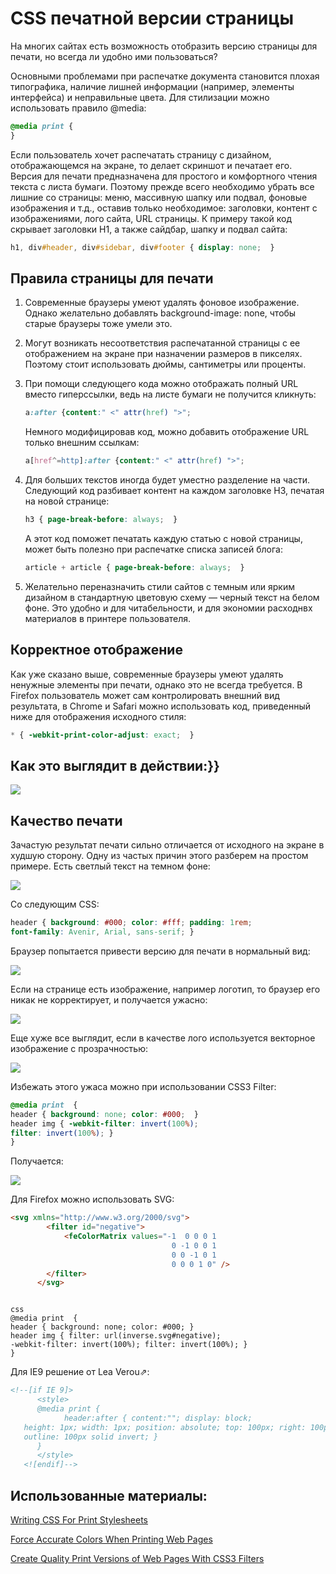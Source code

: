 # CSS печатной версии страницы
На многих сайтах есть возможность отобразить версию страницы для печати, но всегда ли удобно ими пользоваться?

Основными проблемами при распечатке документа становится плохая типографика, наличие лишней информации (например, элементы интерфейса) и неправильные цвета. Для стилизации можно использовать правило @media:

```css
@media print {
}
```
Если пользователь хочет распечатать страницу с дизайном, отображающемся на экране, то делает скриншот и печатает его. Версия для печати предназначена для простого и комфортного чтения текста с листа бумаги. Поэтому прежде всего необходимо убрать все лишние со страницы: меню, массивную шапку или подвал, фоновые изображения и т.д., оставив только необходимое: заголовки, контент с изображениями, лого сайта, URL страницы. К примеру такой код скрывает заголовки H1, а также сайдбар, шапку и подвал сайта:

```css
h1, div#header, div#sidebar, div#footer { display: none;  }
```
## Правила страницы для печати

1. Современные браузеры умеют удалять фоновое изображение. Однако желательно добавлять background-image: none, чтобы старые браузеры тоже умели это.
2. Могут возникать несоответствия распечатанной страницы с ее отображением на экране при назначении размеров в пикселях. Поэтому стоит использовать дюймы, сантиметры или проценты.
3. При помощи следующего кода можно отображать полный URL вместо гиперссылки, ведь на листе бумаги не получится кликнуть:

	```css
	a:after {content:" <" attr(href) ">";
	```
	
	Немного модифицировав код, можно добавить отображение URL только внешним ссылкам:
	
	```css
	a[href^=http]:after {content:" <" attr(href) ">";
	```
4. Для больших текстов иногда будет уместно разделение на части. Следующий код разбивает контент на каждом заголовке H3, печатая на новой странице:

	```css
	h3 { page-break-before: always;  }
	```

	А этот код поможет печатать каждую статью с новой страницы, может быть полезно при распечатке списка записей блога:

	```css
	article + article { page-break-before: always;  }
	```			
5. Желательно переназначить стили сайтов с темным или ярким дизайном в стандартную цветовую схему — черный текст на белом фоне. Это удобно и для читабельности, и для экономии расходнвх материалов в принтере пользователя.

## Корректное отображение

Как уже сказано выше, современные браузеры умеют удалять  ненужные элементы при печати, однако это не всегда требуется. В Firefox пользователь может сам контролировать внешний вид результата, в Chrome и Safari можно использовать код, приведенный ниже для отображения исходного стиля:

```css
* { -webkit-print-color-adjust: exact;  }
```
## Как это выглядит в действии:}}
![](/images/Webd/adjust.png)

## Качество печати

Зачастую результат печати сильно отличается от исходного на экране в худшую сторону. Одну из частых причин этого разберем на простом примере. Есть светлый текст на темном фоне:

![](/images/Webd/tower-corp-plain.png)

Со следующим CSS:

```css
header { background: #000; color: #fff; padding: 1rem;
font-family: Avenir, Arial, sans-serif; }
```
Браузер попытается привести версию для печати в нормальный вид:

![](/images/Webd/tower-corp-plain-printed.png)

Если на странице есть изображение, например логотип, то браузер его никак не корректирует, и получается ужасно:

![](/images/Webd/tower-corp-plain-printed.png)

Еще хуже все выглядит, если в качестве лого используется векторное изображение с прозрачностью:

![](/images/Webd/tower-corp-trans-printed.png)

Избежать этого ужаса можно при использовании CSS3 Filter:

```css
@media print  {
header { background: none; color: #000;  }
header img { -webkit-filter: invert(100%);
filter: invert(100%); }
}
```
Получается:

![](/images/Webd/printed-tower-logo-complete.png)

Для Firefox можно использовать SVG:

```html
<svg xmlns="http://www.w3.org/2000/svg"> 
        <filter id="negative"> 
            <feColorMatrix values="-1  0 0 0 1 
                                    0 -1 0 0 1 
                                    0 0 -1 0 1 
                                    0 0 0 1 0" /> 
        </filter> 
      </svg>
```
```CSS:

css
@media print  {
header { background: none; color: #000; }
header img { filter: url(inverse.svg#negative);
-webkit-filter: invert(100%); filter: invert(100%); }
}
```
Для IE9 решение от Lea Verou⇗:

```html
<!--[if IE 9]>
      <style>
      @media print { 
            header:after { content:""; display: block;
   height: 1px; width: 1px; position: absolute; top: 100px; right: 100px; 
   outline: 100px solid invert; } 
      }
      </style>
   <![endif]-->
```
## Использованные материалы:                                                                                                                        
[Writing CSS For Print Stylesheets](http://demosthenes.info/blog/119/Creating-Stylesheets-for-Print)

[Force Accurate Colors When Printing Web Pages](http://demosthenes.info/blog/573/Force-Accurate-Colors-When-Printing-Web-Pages)

[Create Quality Print Versions of Web Pages With CSS3 Filters](http://demosthenes.info/blog/612/Create-Quality-Print-Versions-of-Web-Pages-With-CSS3-Filters)

